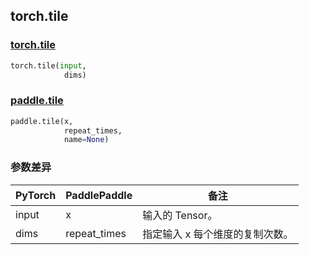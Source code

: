 ## torch.tile
### [torch.tile](https://pytorch.org/docs/stable/generated/torch.tile.html?highlight=tile#torch.tile)

```python
torch.tile(input, 
            dims)
```

### [paddle.tile](https://www.paddlepaddle.org.cn/documentation/docs/zh/api/paddle/tile_cn.html#tile)

```python
paddle.tile(x, 
            repeat_times, 
            name=None)
```
### 参数差异
| PyTorch       | PaddlePaddle | 备注                                                   |
| ------------- | ------------ | ------------------------------------------------------ |
| input        | x            | 输入的 Tensor。                   |
| dims         | repeat_times | 指定输入 x 每个维度的复制次数。 |
